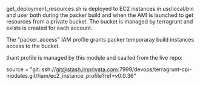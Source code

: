 get_deployment_resources.sh is deployed to EC2 instances in usr/local/bin and user both during the packer build and  when the AMI is launched to get resources from a private  bucket. The bucket is managed by terragrunt and exists is created for each account.

The "packer_access" IAM profile grants packer temporaray build instances access to the bucket.

thant profile is managed by this module and caalled from the  live repo:

  source = "git::ssh://git@stash.imprivata.com:7999/devops/terragrunt-cpi-modules.git//iam/ec2_instance_profile?ref=v0.0.36"


